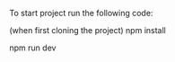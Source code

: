 To start project run the following code:

(when first cloning the project)
npm install

npm run dev

